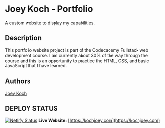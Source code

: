 # Joey Koch - Portfolio

A custom website to display my capabilities.

## Description

This portfolio website project is part of the Codecademy Fullstack web development course. I am currently about 30% of the way through the course and this is an opportunity to practice the HTML, CSS, and basic JavaScript that I have learned.

## Authors

[Joey Koch](https://github.com/kochjoey)

## DEPLOY STATUS
[![Netlify Status](https://api.netlify.com/api/v1/badges/346f96e5-4f40-4153-a8be-037f755833fb/deploy-status)](https://app.netlify.com/projects/effervescent-pony-b259f6/deploys)
**Live Website:** [https://kochjoey.com](https://kochjoey.com)